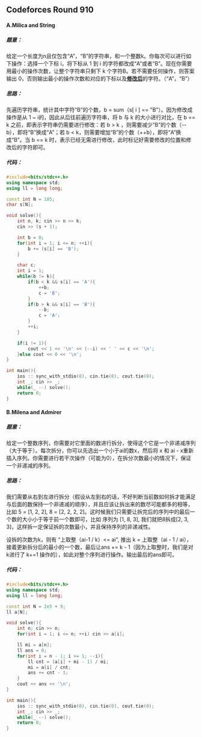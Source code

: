 ## Codeforces Round 910

#### A.Milica and String

##### 题意：

给定一个长度为n且仅包含“A”，“B”的字符串，和一个整数k。你每次可以进行如下操作：选择一个下标 i，将下标从 1 到 i 的字符都改成“A”或者“B”。现在你需要用最小的操作次数，让整个字符串只剩下 k 个字符B。若不需要任何操作，则答案输出 0，否则输出最小的操作次数和对应的下标以及<u>**修改后**</u>的字符。（“A”，“B”）  

##### 思路：

先遍历字符串，统计其中字符“B”的个数，b = sum（s[ i ]  == "B"）。因为修改成操作是从 1 ~ i的，因此从后往前遍历字符串，将 b 与 k 的大小进行对比，在 b == k 之前，即表示字符串仍需要进行修改：若 b > k ，则需要减少“B”的个数（--b），即将“B”换成“A”；若 b < k，则需要增加“B”的个数（++b），即将“A”换成“B”。当 b == k 时，表示已经无需进行修改，此时标记好需要修改的位置和修改后的字符即可。

##### 代码：

```c++
#include<bits/stdc++.h>
using namespace std;
using ll = long long;

const int N = 105;
char s[N];

void solve(){
    int n, k; cin >> n >> k;
    cin >> (s + 1);

    int b = 0;
    for(int i = 1; i <= n; ++i){
        b += (s[i] == 'B');
    }

    char c;
    int i = 1;
    while(b != k){
        if(b < k && s[i] == 'A'){
            ++b;
            c = 'B';
        }
        if(b > k && s[i] == 'B'){
            --b;
            c = 'A';
        }
        ++i;
    }

    if(i != 1){
        cout << 1 << '\n' << (--i) << ' ' << c << '\n';
    }else cout << 0 << '\n';
}

int main(){
    ios :: sync_with_stdio(0), cin.tie(0), cout.tie(0);
    int _; cin >> _;
    while(_ --) solve();
    return 0;
}

```







#### B.Milena and Admirer

##### 题意：

给定一个整数序列，你需要对它里面的数进行拆分，使得这个它是一个非递减序列（大于等于）。每次拆分，你可以先选出一个小于ai的数x，然后将 x 和 ai - x重新插入序列。你需要进行若干次操作（可能为0），在拆分次数最小的情况下，保证一个非递减的序列。

##### 思路：

我们需要从右到左进行拆分（假设从左到右的话，不好判断当前数如何拆才能满足与后面的数保持一个非递减的顺序），并且应该让拆出来的数尽可能都多的相等，比如 5 = [1, 2, 2], 8 = [2, 2, 2, 2]。这时候我们只需要让拆完后的序列中的最后一个数的大小小于等于前一个数即可，比如 序列为 [1, 8, 3], 我们就把8拆成[2, 3, 3]，这样拆一定保证拆的次数最小，并且保持序列的非递减性。

设拆的次数为k，则有 “上取整（ai-1 / k）<= ai”, 推出 k = 上取整（ai - 1 / ai），接着更新拆分后的最小的一个数，最后让ans += k - 1（因为上取整时，我们是对k进行了 k+=1 操作的），如此对整个序列进行操作。输出最后的ans即可。

##### 代码：

```c++
#include<bits/stdc++.h>
using namespace std;
using ll = long long;

const int N = 2e5 + 9;
ll a[N];

void solve(){
    int n; cin >> n;
    for(int i = 1; i <= n; ++i) cin >> a[i];

    ll mi = a[n];
    ll ans = 0;
    for(int i = n - 1; i >= 1; --i){
        ll cnt = (a[i] + mi - 1) / mi;
        mi = a[i] / cnt;
        ans += cnt - 1;
    }
    cout << ans << '\n';
}

int main(){
    ios :: sync_with_stdio(0), cin.tie(0), cout.tie(0);
    int _; cin >> _;
    while(_ --) solve();
    return 0;
}

```

